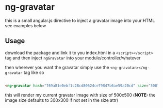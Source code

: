 # ng-gravatar
this is a small angular.js directive to inject a gravatar image into your HTML see examples below

## Usage
download the package and link it to you index.html in a ```<script></script>``` tag and then inject ```ngGravatar``` into your module/controller/whatever

then wherever you want the gravatar simply use the ```<ng-gravatar></ng-gravatar``` tag like so

```html

<ng-gravatar hash="769a81e0ebf1c28cd80624ce79847b6ae59a20cd" size="500"></ng-gravatar>

```
this will render my current gravatar image with size of 500x500
(__NOTE:__ the image size defaults to 300x300 if not set in the size attr)